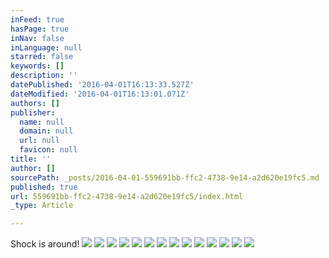 ```yaml
---
inFeed: true
hasPage: true
inNav: false
inLanguage: null
starred: false
keywords: []
description: ''
datePublished: '2016-04-01T16:13:33.527Z'
dateModified: '2016-04-01T16:13:01.071Z'
authors: []
publisher:
  name: null
  domain: null
  url: null
  favicon: null
title: ''
author: []
sourcePath: _posts/2016-04-01-559691bb-ffc2-4738-9e14-a2d620e19fc5.md
published: true
url: 559691bb-ffc2-4738-9e14-a2d620e19fc5/index.html
_type: Article

---
```

Shock is around!
![](https://the-grid-user-content.s3-us-west-2.amazonaws.com/0f053872-6726-4864-ba32-7f7047315e67.jpg)
![](https://the-grid-user-content.s3-us-west-2.amazonaws.com/e87971bc-b106-417a-b0f0-79595249ec03.jpg)
![](https://the-grid-user-content.s3-us-west-2.amazonaws.com/8cdfbd96-2376-4904-b41a-796f1286eda2.jpg)
![](https://the-grid-user-content.s3-us-west-2.amazonaws.com/ea3fdbe7-4151-4305-bdaa-d30f347319b0.jpg)
![](https://the-grid-user-content.s3-us-west-2.amazonaws.com/260f1e3d-0b8c-473e-871d-1caf7e2befed.jpg)
![](https://the-grid-user-content.s3-us-west-2.amazonaws.com/afb76a9e-66b5-4719-8ad0-e4f450daf0fc.jpg)
![](https://the-grid-user-content.s3-us-west-2.amazonaws.com/336619d4-e420-45c8-839e-ff5c8aa3b824.jpg)
![](https://the-grid-user-content.s3-us-west-2.amazonaws.com/a63093e7-c007-49dd-b782-4c925cbb9235.jpg)
![](https://the-grid-user-content.s3-us-west-2.amazonaws.com/f050cd10-61d0-47b9-b1ea-0417c6f6ef06.jpg)
![](https://the-grid-user-content.s3-us-west-2.amazonaws.com/b2c8fb1a-dc66-4088-9681-aca623e096e5.jpg)
![](https://the-grid-user-content.s3-us-west-2.amazonaws.com/bdfc4628-fad9-4abe-8837-58a40f070472.jpg)
![](https://the-grid-user-content.s3-us-west-2.amazonaws.com/f321f582-698c-4f56-90f6-64f220ab1302.jpg)
![](https://the-grid-user-content.s3-us-west-2.amazonaws.com/6bd3b0c6-f288-45a6-aa44-1da323f294c4.jpg)
![](https://the-grid-user-content.s3-us-west-2.amazonaws.com/beefae7f-35b1-424d-b5ad-f77bd5030fb6.jpg)